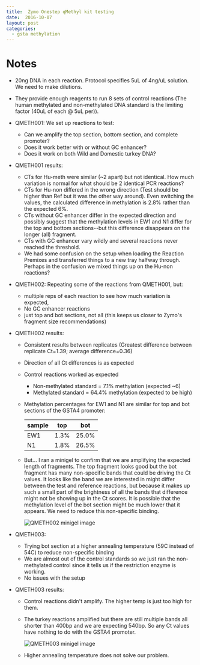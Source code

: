 ```yaml
---
title:  Zymo Onestep qMethyl kit testing
date:  2016-10-07
layout: post
categories:
  - gsta methylation
---
```

# Notes

* 20ng DNA in each reaction. Protocol specifies 5uL of 4ng/uL solution. We need to make dilutions.
* They provide enough reagents to run 8 sets of control reactions (The human methylated and non-methylated DNA standard is the limiting factor (40uL of each @ 5uL per)).
* QMETH001: We set up reactions to test:
  * Can we amplify the top section, bottom section, and complete promoter?
  * Does it work better with or without GC enhancer?
  * Does it work on both Wild and Domestic turkey DNA?
* QMETH001 results:
  * CTs for Hu-meth were similar (~2 apart) but not identical. How much variation is normal for what should be 2 identical PCR reactions?
  * CTs for Hu-non differed in the wrong direction (Test should be higher than Ref but it was the other way around). Even switching the values, the calculated difference in methylation is 2.8% rather than the expected 6%.
  * CTs without GC enhancer differ in the expected direction and possibly suggest that the methylation levels in EW1 and N1 differ for the top and bottom sections--but this difference disappears on the longer (all) fragment.
  * CTs with GC enhancer vary wildly and several reactions never reached the threshold.
  * We had some confusion on the setup when loading the Reaction Premixes and transferred things to a new tray halfway through. Perhaps in the confusion we mixed things up on the Hu-non reactions?
* QMETH002: Repeating some of the reactions from QMETH001, but:
  * multiple reps of each reaction to see how much variation is expected,
  * No GC enhancer reactions
  * just top and bot sections, not all (this keeps us closer to Zymo's fragment size recommendations)
* QMETH002 results:
  * Consistent results between replicates (Greatest difference between replicate Ct=1.39; average difference=0.36)
  * Direction of all Ct differences is as expected
  * Control reactions worked as expected
    * Non-methylated standard = 7.1% methylation (expected ~6)
    * Methylated standard = 64.4% methylation (expected to be high)
  * Methylation percentages for EW1 and N1 are similar for top and bot sections of the GSTA4 promoter:

    | sample | top | bot |
    | ------ | --- | --- |
    | EW1 | 1.3% | 25.0% |
    | N1  | 1.8% | 26.5% |

  * But... I ran a minigel to confirm that we are amplifying the expected length of fragments. The top fragment looks good but the bot fragment has many non-specific bands that could be driving the Ct values. It looks like the band we are interested in might differ between the test and reference reactions, but because it makes up such a small part of the brightness of all the bands that difference might not be showing up in the Ct scores. It is possible that the methylation level of the bot section might be much lower that it appears. We need to reduce this non-specific binding.

    ![QMETH002 minigel image][image1]

* QMETH003:
  * Trying bot section at a higher annealing temperature (59C instead of 54C) to reduce non-specific binding
  * We are almost out of the control standards so we just ran the non-methylated control since it tells us if the restriction enzyme is working.
  * No issues with the setup
* QMETH003 results:
  * Control reactions didn't amplify. The higher temp is just too high for them.
  * The turkey reactions amplified but there are still multiple bands all shorter than 400bp and we are expecting 540bp. So any Ct values have nothing to do with the GSTA4 promoter.

    ![QMETH003 minigel image][image2]

  * Higher annealing temperature does not solve our problem.

[image1]: {{site.image_path}}QMETH002-edit.jpg
[image2]: {{site.image_path}}QMETH003-edit.jpg
